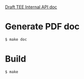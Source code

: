 
[Draft TEE Internal API doc](./tee-internal-doc-draft.pdf)

# Generate PDF doc

```sh
$ make doc
```

# Build

```sh
$ make
```
